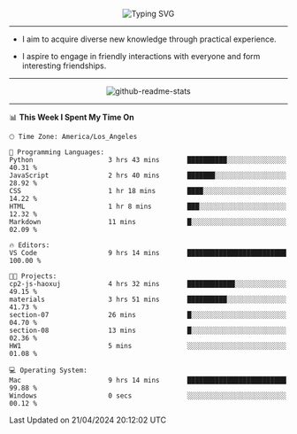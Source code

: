 <p align="center">
  <img src="https://readme-typing-svg.demolab.com?font=Fira+Code&weight=500&size=32&duration=2500&pause=1600&center=true&vCenter=true&random=false&width=1024&height=64&lines=Hi+there+%F0%9F%91%8B;I'm+delighted+you+could+make+it+here+%F0%9F%8E%89;I'm+Harry%2C+a+college+student+still+finding+my+way" alt="Typing SVG" />
</p>


---


- I aim to acquire diverse new knowledge through practical experience.

- I aspire to engage in friendly interactions with everyone and form interesting friendships.


---


<p align="center">
  <img src="https://github-readme-stats.vercel.app/api?username=Harry-Jing&show_icons=true" alt="github-readme-stats"/>
</p>


---

<!--START_SECTION:waka-->
📊 **This Week I Spent My Time On** 

```text
🕑︎ Time Zone: America/Los_Angeles

💬 Programming Languages: 
Python                   3 hrs 43 mins       ██████████░░░░░░░░░░░░░░░   40.31 % 
JavaScript               2 hrs 40 mins       ███████░░░░░░░░░░░░░░░░░░   28.92 % 
CSS                      1 hr 18 mins        ████░░░░░░░░░░░░░░░░░░░░░   14.22 % 
HTML                     1 hr 8 mins         ███░░░░░░░░░░░░░░░░░░░░░░   12.32 % 
Markdown                 11 mins             █░░░░░░░░░░░░░░░░░░░░░░░░   02.09 % 

🔥 Editors: 
VS Code                  9 hrs 14 mins       █████████████████████████   100.00 % 

🐱‍💻 Projects: 
cp2-js-haoxuj            4 hrs 32 mins       ████████████░░░░░░░░░░░░░   49.15 % 
materials                3 hrs 51 mins       ██████████░░░░░░░░░░░░░░░   41.73 % 
section-07               26 mins             █░░░░░░░░░░░░░░░░░░░░░░░░   04.70 % 
section-08               13 mins             █░░░░░░░░░░░░░░░░░░░░░░░░   02.36 % 
HW1                      5 mins              ░░░░░░░░░░░░░░░░░░░░░░░░░   01.08 % 

💻 Operating System: 
Mac                      9 hrs 14 mins       █████████████████████████   99.88 % 
Windows                  0 secs              ░░░░░░░░░░░░░░░░░░░░░░░░░   00.12 % 
```


 Last Updated on 21/04/2024 20:12:02 UTC
<!--END_SECTION:waka-->
